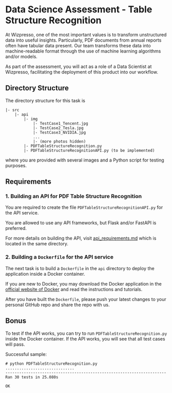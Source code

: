 # Data Science Assessment - Table Structure Recognition

At Wizpresso, one of the most important values is to transform unstructured data into useful insights. Particularly, PDF documents from annual reports often have tabular data present. Our team transforms these data into machine-readable format through the use of machine learning algorithms and/or models. 

As part of the assessment, you will act as a role of a Data Scientist at Wizpresso, facilitating the deployment of this product into our workflow. 

## Directory Structure
The directory structure for this task is
```
|- src
    |- api
        |- img
            |- TestCase1_Tencent.jpg
            |- TestCase2_Tesla.jpg
            |- TestCase3_NVIDIA.jpg
            ...
            |- (more photos hidden)
        |- PDFTableStructureRecognition.py
        |- PDFTableStructureRecognitionAPI.py (to be implemented)
```

where you are provided with several images and a Python script for testing purposes. 

## Requirements

### 1. Building an API for PDF Table Structure Recognition

You are required to create the file `PDFTableStructureRecognitionAPI.py` for the API service. 

You are allowed to use any API frameworks, but Flask and/or FastAPI is preferred. 

For more details on building the API, visit [api_requirements.md](src/api/api_requirements.md) which is located in the same directory. 

### 2. Building a `Dockerfile` for the API service

The next task is to build a `Dockerfile` in the `api` directory to deploy the application inside a Docker container. 

If you are new to Docker, you may download the Docker application in the [official website of Docker](https://www.docker.com/products/docker-desktop/) and read the instructions and tutorials. 

After you have built the `Dockerfile`, please push your latest changes to your personal GitHub repo and share the repo with us. 

## Bonus
To test if the API works, you can try to run `PDFTableStructureRecognition.py` inside the Docker container. If the API works, you will see that all test cases will pass.

Successful sample: 
```
# python PDFTableStructureRecognition.py
..............................
----------------------------------------------------------------------
Ran 30 tests in 25.080s

OK
```
